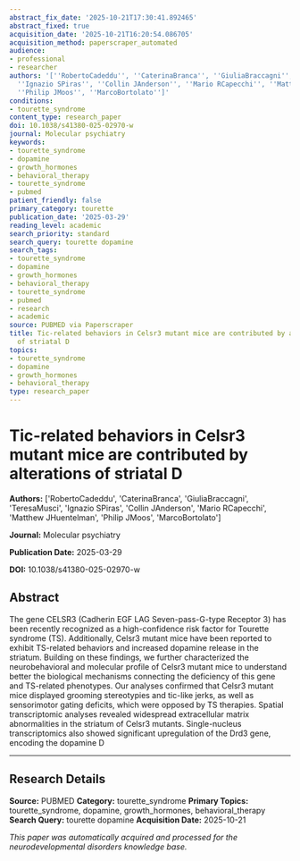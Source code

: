```yaml
---
abstract_fix_date: '2025-10-21T17:30:41.892465'
abstract_fixed: true
acquisition_date: '2025-10-21T16:20:54.086705'
acquisition_method: paperscraper_automated
audience:
- professional
- researcher
authors: '[''RobertoCadeddu'', ''CaterinaBranca'', ''GiuliaBraccagni'', ''TeresaMusci'',
  ''Ignazio SPiras'', ''Collin JAnderson'', ''Mario RCapecchi'', ''Matthew JHuentelman'',
  ''Philip JMoos'', ''MarcoBortolato'']'
conditions:
- tourette_syndrome
content_type: research_paper
doi: 10.1038/s41380-025-02970-w
journal: Molecular psychiatry
keywords:
- tourette_syndrome
- dopamine
- growth_hormones
- behavioral_therapy
- tourette_syndrome
- pubmed
patient_friendly: false
primary_category: tourette
publication_date: '2025-03-29'
reading_level: academic
search_priority: standard
search_query: tourette dopamine
search_tags:
- tourette_syndrome
- dopamine
- growth_hormones
- behavioral_therapy
- tourette_syndrome
- pubmed
- research
- academic
source: PUBMED via Paperscraper
title: Tic-related behaviors in Celsr3 mutant mice are contributed by alterations
  of striatal D
topics:
- tourette_syndrome
- dopamine
- growth_hormones
- behavioral_therapy
type: research_paper
---
```


# Tic-related behaviors in Celsr3 mutant mice are contributed by alterations of striatal D

**Authors:** ['RobertoCadeddu', 'CaterinaBranca', 'GiuliaBraccagni', 'TeresaMusci', 'Ignazio SPiras', 'Collin JAnderson', 'Mario RCapecchi', 'Matthew JHuentelman', 'Philip JMoos', 'MarcoBortolato']

**Journal:** Molecular psychiatry

**Publication Date:** 2025-03-29

**DOI:** 10.1038/s41380-025-02970-w

## Abstract

The gene CELSR3 (Cadherin EGF LAG Seven-pass-G-type Receptor 3) has been recently recognized as a high-confidence risk factor for Tourette syndrome (TS). Additionally, Celsr3 mutant mice have been reported to exhibit TS-related behaviors and increased dopamine release in the striatum. Building on these findings, we further characterized the neurobehavioral and molecular profile of Celsr3 mutant mice to understand better the biological mechanisms connecting the deficiency of this gene and TS-related phenotypes. Our analyses confirmed that Celsr3 mutant mice displayed grooming stereotypies and tic-like jerks, as well as sensorimotor gating deficits, which were opposed by TS therapies. Spatial transcriptomic analyses revealed widespread extracellular matrix abnormalities in the striatum of Celsr3 mutants. Single-nucleus transcriptomics also showed significant upregulation of the Drd3 gene, encoding the dopamine D

---

## Research Details

**Source:** PUBMED
**Category:** tourette_syndrome
**Primary Topics:** tourette_syndrome, dopamine, growth_hormones, behavioral_therapy
**Search Query:** tourette dopamine
**Acquisition Date:** 2025-10-21

*This paper was automatically acquired and processed for the neurodevelopmental disorders knowledge base.*
